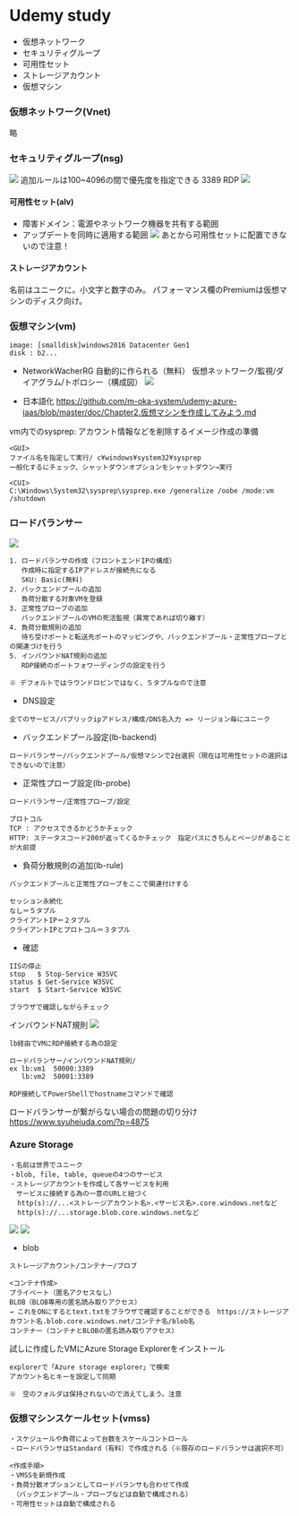 # Udemy study
- 仮想ネットワーク
- セキュリティグループ
- 可用性セット
- ストレージアカウント
- 仮想マシン

### 仮想ネットワーク(Vnet)
略

### セキュリティグループ(nsg)
![](markdown/images/2020-08-09-13-20-01.png)
追加ルールは100~4096の間で優先度を指定できる
3389 RDP
![](markdown/images/2020-08-09-13-26-38.png)

#### 可用性セット(alv)
- 障害ドメイン：電源やネットワーク機器を共有する範囲
- アップデートを同時に適用する範囲
![](markdown/images/2020-08-09-13-34-41.png)
あとから可用性セットに配置できないので注意！

#### ストレージアカウント
名前はユニークに。小文字と数字のみ。
パフォーマンス欄のPremiumは仮想マシンのディスク向け。

### 仮想マシン(vm)
```
image: [smalldisk]windows2016 Datacenter Gen1
disk : b2...
```

- NetworkWacherRG
自動的に作られる（無料）
仮想ネットワーク/監視/ダイアグラム/トポロシー（構成図）
![](markdown/images/2020-08-09-11-40-51.png)

- 日本語化
https://github.com/m-oka-system/udemy-azure-iaas/blob/master/doc/Chapter2.仮想マシンを作成してみよう.md

vm内でのsysprep: アカウント情報などを削除するイメージ作成の準備
```
<GUI>
ファイル名を指定して実行/ c¥windows¥system32¥sysprep
一般化するにチェック、シャットダウンオプションをシャットダウン→実行

<CUI>
C:\Windows\System32\sysprep\sysprep.exe /generalize /oobe /mode:vm /shutdown
```

### ロードバランサー
![](markdown/images/2020-08-09-14-13-08.png)
```
1. ロードバランサの作成（フロントエンドIPの構成）
   作成時に指定するIPアドレスが接続先になる
   SKU: Basic(無料)
2. バックエンドプールの追加
   負荷分散する対象VMを登録
3. 正常性プローブの追加
   バックエンドプールのVMの死活監視（異常であれば切り離す）
4. 負荷分散規則の追加
   待ち受けポートと転送先ポートのマッピングや、バックエンドプール・正常性プローブとの関連づけを行う
5. インバウンドNAT規則の追加
   RDP接続のポートフォワーディングの設定を行う

※ デフォルトではラウンドロビンではなく、５タプルなので注意
```
- DNS設定
```
全てのサービス/パブリックipアドレス/構成/DNS名入力 => リージョン毎にユニーク
```
- バックエンドプール設定(lb-backend)
```
ロードバランサー/バックエンドプール/仮想マシンで2台選択（現在は可用性セットの選択はできないので注意）
```
- 正常性プローブ設定(lb-probe)
```
ロードバランサー/正常性プローブ/設定

プロトコル
TCP : アクセスできるかどうかチェック
HTTP: ステータスコード200が返ってくるかチェック　指定パスにきちんとページがあることが大前提
```
- 負荷分散規則の追加(lb-rule)
```
バックエンドプールと正常性プローブをここで関連付けする

セッション永続化
なし＝５タプル
クライアントIP＝２タプル
クライアントIPとプロトコル＝３タプル
```
- 確認
```
IISの停止
stop   $ Stop-Service W3SVC
status $ Get-Service W3SVC
start  $ Start-Service W3SVC

ブラウザで確認しながらチェック
```
インバウンドNAT規則
![](markdown/images/2020-08-09-17-27-12.png)
```
lb経由でVMにRDP接続する為の設定

ロードバランサー/インバウンドNAT規則/
ex lb:vm1  50000:3389
   lb:vm2  50001:3389

RDP接続してPowerShellでhostnameコマンドで確認
```
ロードバランサーが繋がらない場合の問題の切り分け
https://www.syuheiuda.com/?p=4875


### Azure Storage
```
・名前は世界でユニーク
・blob, file, table, queueの4つのサービス
・ストレージアカウントを作成して各サービスを利用
　サービスに接続する為の一意のURLと紐づく
  http(s)://...<ストレージアカウント名>.<サービス名>.core.windows.netなど
  http(s)://...storage.blob.core.windows.netなど
```
![](markdown/images/2020-08-09-18-11-11.png)
![](markdown/images/2020-08-09-18-13-14.png)

- blob
```
ストレージアカウント/コンテナー/ブロブ

<コンテナ作成>
プライベート（匿名アクセスなし）
BLOB（BLOB専用の匿名読み取りアクセス）
→ これをONにするとtext.txtをブラウザで確認することができる　https://ストレージアカウント名.blob.core.windows.net/コンテナ名/blob名
コンテナー（コンテナとBLOBの匿名読み取りアクセス）
```
試しに作成したVMにAzure Storage Explorerをインストール
```
explorerで「Azure storage explorer」で検索
アカウント名とキーを設定して同期

※　空のフォルダは保持されないので消えてしまう。注意
```

### 仮想マシンスケールセット(vmss)
```
・スケジュールや負荷によって台数をスケールコントロール
・ロードバランサはStandard（有料）で作成される（※既存のロードバランサは選択不可）
```
```
<作成手順>
・VMSSを新規作成
・負荷分散オプションとしてロードバランサも合わせて作成
　（バックエンドプール・プローブなどは自動で構成される）
・可用性セットは自動で構成される
```

